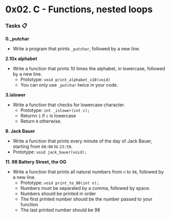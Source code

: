 # 0x02. C - Functions, nested loops

### Tasks 📋

**0._putchar**
  - Write a program that prints `_putchar`, followed by a new line.

**2.10x alphabet**
  - Write a function that prints 10 times the alphabet, in lowercase, followed by a new line.
    - Prototype: `void print_alphabet_x10(void)`
    - You can only use `_putchar` twice in your code.

**3.islower**
  - Write a function that checks for lowercase character.
    - Prototype: `int _islower(int c);`
    - Returnn `1` if `c` is lowercase
    - Return `0` otherwise.
  
**8. Jack Bauer**
  - Write a function that prints every minute of the day of Jack Bauer, starting from `00:00` to `23:59`.
  - Prototype: `void jack_bauer(void);`

**11. 98 Battery Street, the OG**
  - Write a function that prints all natural numbers from `n` to `98`, followed by a new line.
    - Prototype: `void print_to_98(int n);`
    - Numbers must be separated by a comma, followed by space.
    - Numbers should be printed in order
    - The first printed number should be the number passed to your function
    - The last printed number should be 98